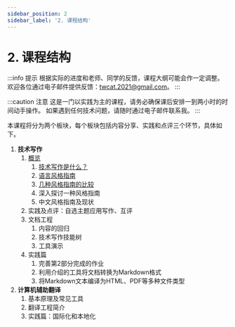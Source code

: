 ```yaml
---
sidebar_position: 2
sidebar_label: '2. 课程结构'
---
```


# 2. 课程结构

:::info 提示
根据实际的进度和老师、同学的反馈，课程大纲可能会作一定调整。
欢迎各位通过电子邮件提供反馈：twcat.2021@gmail.com。
:::

:::caution 注意
这是一门以实践为主的课程，请务必确保课后安排一到两小时的时间动手操作。
如果遇到任何技术问题，请随时通过电子邮件联系我。
:::

本课程将分为两个板块，每个板块包括内容分享、实践和点评三个环节，具体如下。

1. **技术写作**
    1. [概览](/docs/tw/intro)
        1. [技术写作是什么？](/docs/tw/what-is-tw)
        2. [语言风格指南](/docs/tw/common-styles/intro)
        3. [几种风格指南的比较](/docs/tw/common-styles/compare)
        4. 深入探讨一种风格指南
        5. 中文风格指南及现状
    2. 实践及点评：自选主题应用写作、互评 <!-- steps -->
    3. 文档工程
       1. 内容的回归 <!--  Markdown -->
       2. 技术写作技能树 <!-- Pandoc, Docusaurus, MkDocs, Sphinx, Bookdown -->
       3. 工具演示 <!-- Visual Studio Code、MacDown、Notepad++等 -->
    4. 实践篇
       1. 完善第2部分完成的作业
       2. 利用介绍的工具将文档转换为Markdown格式
       3. 将Markdown文本编译为HTML、PDF等多种文件类型
2. **计算机辅助翻译**
    1. 基本原理及常见工具
    2. 翻译工程简介
    3. 实践篇：国际化和本地化
